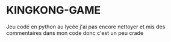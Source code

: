 # KINGKONG-GAME
Jeu codé en python au lycée
j'ai pas encore nettoyer et mis des commentaires dans mon code donc c'est un peu crade
